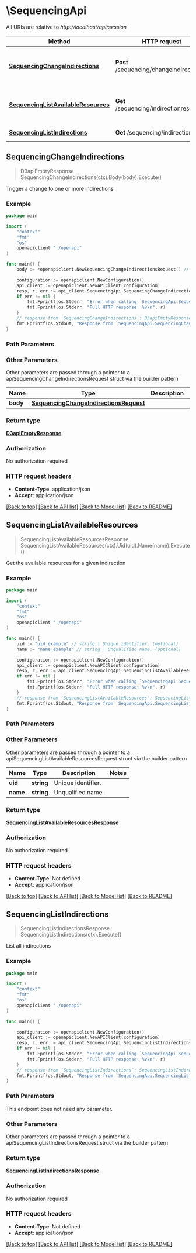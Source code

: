 # \SequencingApi

All URIs are relative to *http://localhost/api/session*

Method | HTTP request | Description
------------- | ------------- | -------------
[**SequencingChangeIndirections**](SequencingApi.md#SequencingChangeIndirections) | **Post** /sequencing/changeindirections | Trigger a change to one or more indirections
[**SequencingListAvailableResources**](SequencingApi.md#SequencingListAvailableResources) | **Get** /sequencing/indirectionresources | Get the available resources for a given indirection
[**SequencingListIndirections**](SequencingApi.md#SequencingListIndirections) | **Get** /sequencing/indirections | List all indirections



## SequencingChangeIndirections

> D3apiEmptyResponse SequencingChangeIndirections(ctx).Body(body).Execute()

Trigger a change to one or more indirections

### Example

```go
package main

import (
    "context"
    "fmt"
    "os"
    openapiclient "./openapi"
)

func main() {
    body := *openapiclient.NewSequencingChangeIndirectionsRequest() // SequencingChangeIndirectionsRequest | 

    configuration := openapiclient.NewConfiguration()
    api_client := openapiclient.NewAPIClient(configuration)
    resp, r, err := api_client.SequencingApi.SequencingChangeIndirections(context.Background()).Body(body).Execute()
    if err != nil {
        fmt.Fprintf(os.Stderr, "Error when calling `SequencingApi.SequencingChangeIndirections``: %v\n", err)
        fmt.Fprintf(os.Stderr, "Full HTTP response: %v\n", r)
    }
    // response from `SequencingChangeIndirections`: D3apiEmptyResponse
    fmt.Fprintf(os.Stdout, "Response from `SequencingApi.SequencingChangeIndirections`: %v\n", resp)
}
```

### Path Parameters



### Other Parameters

Other parameters are passed through a pointer to a apiSequencingChangeIndirectionsRequest struct via the builder pattern


Name | Type | Description  | Notes
------------- | ------------- | ------------- | -------------
 **body** | [**SequencingChangeIndirectionsRequest**](SequencingChangeIndirectionsRequest.md) |  | 

### Return type

[**D3apiEmptyResponse**](D3apiEmptyResponse.md)

### Authorization

No authorization required

### HTTP request headers

- **Content-Type**: application/json
- **Accept**: application/json

[[Back to top]](#) [[Back to API list]](../README.md#documentation-for-api-endpoints)
[[Back to Model list]](../README.md#documentation-for-models)
[[Back to README]](../README.md)


## SequencingListAvailableResources

> SequencingListAvailableResourcesResponse SequencingListAvailableResources(ctx).Uid(uid).Name(name).Execute()

Get the available resources for a given indirection

### Example

```go
package main

import (
    "context"
    "fmt"
    "os"
    openapiclient "./openapi"
)

func main() {
    uid := "uid_example" // string | Unique identifier. (optional)
    name := "name_example" // string | Unqualified name. (optional)

    configuration := openapiclient.NewConfiguration()
    api_client := openapiclient.NewAPIClient(configuration)
    resp, r, err := api_client.SequencingApi.SequencingListAvailableResources(context.Background()).Uid(uid).Name(name).Execute()
    if err != nil {
        fmt.Fprintf(os.Stderr, "Error when calling `SequencingApi.SequencingListAvailableResources``: %v\n", err)
        fmt.Fprintf(os.Stderr, "Full HTTP response: %v\n", r)
    }
    // response from `SequencingListAvailableResources`: SequencingListAvailableResourcesResponse
    fmt.Fprintf(os.Stdout, "Response from `SequencingApi.SequencingListAvailableResources`: %v\n", resp)
}
```

### Path Parameters



### Other Parameters

Other parameters are passed through a pointer to a apiSequencingListAvailableResourcesRequest struct via the builder pattern


Name | Type | Description  | Notes
------------- | ------------- | ------------- | -------------
 **uid** | **string** | Unique identifier. | 
 **name** | **string** | Unqualified name. | 

### Return type

[**SequencingListAvailableResourcesResponse**](SequencingListAvailableResourcesResponse.md)

### Authorization

No authorization required

### HTTP request headers

- **Content-Type**: Not defined
- **Accept**: application/json

[[Back to top]](#) [[Back to API list]](../README.md#documentation-for-api-endpoints)
[[Back to Model list]](../README.md#documentation-for-models)
[[Back to README]](../README.md)


## SequencingListIndirections

> SequencingListIndirectionsResponse SequencingListIndirections(ctx).Execute()

List all indirections

### Example

```go
package main

import (
    "context"
    "fmt"
    "os"
    openapiclient "./openapi"
)

func main() {

    configuration := openapiclient.NewConfiguration()
    api_client := openapiclient.NewAPIClient(configuration)
    resp, r, err := api_client.SequencingApi.SequencingListIndirections(context.Background()).Execute()
    if err != nil {
        fmt.Fprintf(os.Stderr, "Error when calling `SequencingApi.SequencingListIndirections``: %v\n", err)
        fmt.Fprintf(os.Stderr, "Full HTTP response: %v\n", r)
    }
    // response from `SequencingListIndirections`: SequencingListIndirectionsResponse
    fmt.Fprintf(os.Stdout, "Response from `SequencingApi.SequencingListIndirections`: %v\n", resp)
}
```

### Path Parameters

This endpoint does not need any parameter.

### Other Parameters

Other parameters are passed through a pointer to a apiSequencingListIndirectionsRequest struct via the builder pattern


### Return type

[**SequencingListIndirectionsResponse**](SequencingListIndirectionsResponse.md)

### Authorization

No authorization required

### HTTP request headers

- **Content-Type**: Not defined
- **Accept**: application/json

[[Back to top]](#) [[Back to API list]](../README.md#documentation-for-api-endpoints)
[[Back to Model list]](../README.md#documentation-for-models)
[[Back to README]](../README.md)

